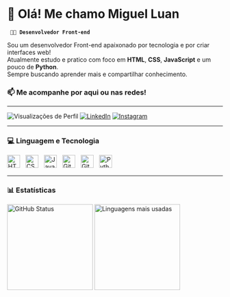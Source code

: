 # 👋 Olá! Me chamo Miguel Luan

**` 🧑‍💻 Desenvolvedor Front-end`**

Sou um desenvolvedor Front-end apaixonado por tecnologia e por criar interfaces web!  
Atualmente estudo e pratico com foco em **HTML**, **CSS**, **JavaScript** e um pouco de **Python**.  
Sempre buscando aprender mais e compartilhar conhecimento.


### 📫 Me acompanhe por aqui ou nas redes!

---

![Visualizações de Perfil](https://komarev.com/ghpvc/?username=MiguelLuan&color=blueviolet&style=for-the-badge)
[![LinkedIn](https://img.shields.io/badge/🔗%20LinkedIn-0077B5?style=for-the-badge&logo=linkedin&logoColor=white)](
https://www.linkedin.com/in/miguel-luan-112b16370/)
[![Instagram](https://img.shields.io/badge/%20Instagram-E4405F?style=for-the-badge&logo=instagram&logoColor=white)](https://www.instagram.com/MiguelLuan15/)

---

### 💻 Linguagem e Tecnologia

<img align="left" alt="HTML" title="HTML" width="30px" style="padding-right: 10px" src="https://cdn.jsdelivr.net/gh/devicons/devicon@latest/icons/html5/html5-original.svg"/>
<img align="left" alt="CSS" title="CSS" width="30px" style="padding-right: 10px" src="https://cdn.jsdelivr.net/gh/devicons/devicon@latest/icons/css3/css3-original.svg"/>
<img align="left" alt="JavaScript" title="JavaScript" width="30px" style="padding-right: 10px" src="https://cdn.jsdelivr.net/gh/devicons/devicon@latest/icons/javascript/javascript-original.svg"/>
<img align="left" alt="Git" title="Git" width="30px" style="padding-right: 10px" src="https://cdn.jsdelivr.net/gh/devicons/devicon@latest/icons/git/git-original.svg"/>
<img align="left" alt="GitHub" title="GitHub" width="30px" style="padding-right: 10px" src="https://cdn.jsdelivr.net/gh/devicons/devicon@latest/icons/github/github-original.svg"/>
<img align="left" alt="Python" title="Python" width="30px" style="padding-right: 10px" src="https://cdn.jsdelivr.net/gh/devicons/devicon@latest/icons/python/python-original.svg"/>

<br/>
<br/>

---

### 📊 Estatísticas


<img 
    alt="GitHub Status"
    height="200"
    src="https://github-readme-stats.vercel.app/api?username=MiguelLuan&show_icons=true&theme=dark&include_all_commits=true&locale=pt-br"
/>
<img 
    alt="Linguagens mais usadas"
    height="200"
    src="https://github-readme-stats.vercel.app/api/top-langs/?username=MiguelLuan&theme=dark&layout=compact&custom_title=Tecnologias"
/>
